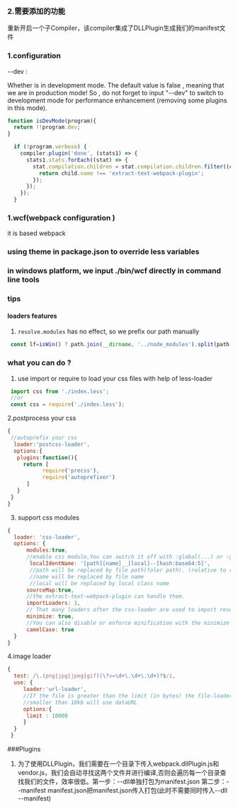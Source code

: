 ### 2.需要添加的功能
重新开启一个子Compiler，该compiler集成了DLLPlugin生成我们的manifest文件


### 1.configuration

 --dev :

 Whether is in development mode. The default value is false , meaning that we are in production mode! So , do not forget to input "--dev" to switch to development mode for performance enhancement (removing some plugins in this mode).

 ```js
function isDevMode(program){
   return !!program.dev;
}
 ```


```js
  if (!program.verbose) {
    compiler.plugin('done', (stats1) => {
      stats1.stats.forEach((stat) => {
        stat.compilation.children = stat.compilation.children.filter((child) => {
          return child.name !== 'extract-text-webpack-plugin';
        });
      });
    });
  }
```



### 1.wcf(webpack configuration )

 it is based webpack

### using theme in package.json to override less variables

### in windows platform, we input ./bin/wcf directly in command line tools



### tips

#### loaders features

1. `resolve.modules` has no effect, so we prefix our path manually

```js
 const lf=isWin() ? path.join(__dirname, '../node_modules').split(path.sep).join("/") :path.join(__dirname, '../node_modules');

```


### what you can do ?

1. use import or require to load your css files with help of less-loader

```js
 import css from './index.less';
 //or 
 const css = require('./index.less');
```

2.postprocess your css

```js
{
 //autoprefix your css
  loader:'postcss-loader',
  options:{
   plugins:function(){
     return [
           require('precss'),
           require('autoprefixer')
      ]
   }
 }
}
```

3. support css modules 

```js
{
  loader: 'css-loader',
  options: { 
      modules:true,
      //enable css module,You can switch it off with :global(...) or :global for selectors and/or rules.
       localIdentName: '[path][name]__[local]--[hash:base64:5]',
       //path will be replaced by file path(foler path). (relative to root foler)
       //name will be replaced by file name
       //local will be replaced by local class name
      sourceMap:true,
      //the extract-text-webpack-plugin can handle them.
      importLoaders: 1,
      // That many loaders after the css-loader are used to import resources.
      minimize: true,
      //You can also disable or enforce minification with the minimize query parameter.
      camelCase: true
  }
}
```

4.image loader

```js
{
  test: /\.(png|jpg|jpeg|gif)(\?v=\d+\.\d+\.\d+)?$/i,
  use: {
     loader:'url-loader',
     //If the file is greater than the limit (in bytes) the file-loader is used and all query parameters are passed to it.
     //smaller than 10kb will use dataURL
     options:{
      limit : 10000
     }
  }
 }
```



###Plugins

1. 为了使用DLLPlugin，我们需要在一个目录下传入webpack.dllPlugin.js和vendor.js，我们会自动寻找这两个文件并进行编译,否则会遍历每一个目录查找我们的文件，效率很低。第一步：--dll单独打包为manifest.json 第二步：--manifest manifest.json把manifest.json传入打包(此时不需要同时传入--dll --manifest)